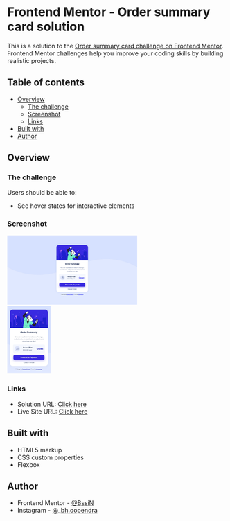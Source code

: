 # Frontend Mentor - Order summary card solution

This is a solution to the [Order summary card challenge on Frontend Mentor](https://www.frontendmentor.io/challenges/order-summary-component-QlPmajDUj). Frontend Mentor challenges help you improve your coding skills by building realistic projects. 

## Table of contents

- [Overview](#overview)
  - [The challenge](#the-challenge)
  - [Screenshot](#screenshot)
  - [Links](#links)
- [Built with](#built-with)
- [Author](#author)

## Overview

### The challenge

Users should be able to:

- See hover states for interactive elements

### Screenshot

<img src="images/screenshot-desktop.jpg" alt="drawing" width="300"/><br>
<img src="images/screenshot-mobile.jpg" alt="drawing" width="100"/>

### Links

- Solution URL: [Click here](https://github.com/codebss-in/frontendmentor-projects/order-summary-component-main)
- Live Site URL: [Click here](https://codebss-in.github.io/frontendmentor-projects/order-summary-component-main/)

## Built with

- HTML5 markup
- CSS custom properties
- Flexbox

## Author

- Frontend Mentor - [@BssiN](https://www.frontendmentor.io/profile/BssiN)
- Instagram - [@_bh.oopendra](https://www.instagram.com/_bh.oopendra)
